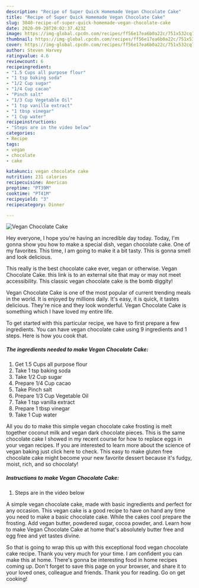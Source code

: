 ```yaml
---
description: "Recipe of Super Quick Homemade Vegan Chocolate Cake"
title: "Recipe of Super Quick Homemade Vegan Chocolate Cake"
slug: 3040-recipe-of-super-quick-homemade-vegan-chocolate-cake
date: 2020-09-28T20:02:37.423Z
image: https://img-global.cpcdn.com/recipes/ff56e17ea6b0a22c/751x532cq70/vegan-chocolate-cake-recipe-main-photo.jpg
thumbnail: https://img-global.cpcdn.com/recipes/ff56e17ea6b0a22c/751x532cq70/vegan-chocolate-cake-recipe-main-photo.jpg
cover: https://img-global.cpcdn.com/recipes/ff56e17ea6b0a22c/751x532cq70/vegan-chocolate-cake-recipe-main-photo.jpg
author: Steven Harvey
ratingvalue: 4.6
reviewcount: 6
recipeingredient:
- "1.5 Cups all purpose flour"
- "1 tsp baking soda"
- "1/2 Cup sugar"
- "1/4 Cup cacao"
- "Pinch salt"
- "1/3 Cup Vegetable Oil"
- "1 tsp vanilla extract"
- "1 tbsp vinegar"
- "1 Cup water"
recipeinstructions:
- "Steps are in the video below"
categories:
- Recipe
tags:
- vegan
- chocolate
- cake

katakunci: vegan chocolate cake 
nutrition: 231 calories
recipecuisine: American
preptime: "PT39M"
cooktime: "PT41M"
recipeyield: "3"
recipecategory: Dinner

---
```



![Vegan Chocolate Cake](https://img-global.cpcdn.com/recipes/ff56e17ea6b0a22c/751x532cq70/vegan-chocolate-cake-recipe-main-photo.jpg)

Hey everyone, I hope you're having an incredible day today. Today, I'm gonna show you how to make a special dish, vegan chocolate cake. One of my favorites. This time, I am going to make it a bit tasty. This is gonna smell and look delicious.

This really is the best chocolate cake ever, vegan or otherwise. Vegan Chocolate Cake. this link is to an external site that may or may not meet accessibility. This classic vegan chocolate cake is the bomb diggity!

Vegan Chocolate Cake is one of the most popular of current trending meals in the world. It is enjoyed by millions daily. It's easy, it is quick, it tastes delicious. They're nice and they look wonderful. Vegan Chocolate Cake is something which I have loved my entire life.


To get started with this particular recipe, we have to first prepare a few ingredients. You can have vegan chocolate cake using 9 ingredients and 1 steps. Here is how you cook that.

<!--inarticleads1-->

##### The ingredients needed to make Vegan Chocolate Cake:

1. Get 1.5 Cups all purpose flour
1. Take 1 tsp baking soda
1. Take 1/2 Cup sugar
1. Prepare 1/4 Cup cacao
1. Take Pinch salt
1. Prepare 1/3 Cup Vegetable Oil
1. Take 1 tsp vanilla extract
1. Prepare 1 tbsp vinegar
1. Take 1 Cup water


All you do to make this simple vegan chocolate cake frosting is melt together coconut milk and vegan dark chocolate pieces. This is the same chocolate cake I showed in my recent course for how to replace eggs in your vegan recipes. If you are interested to learn more about the science of vegan baking just click here to check. This easy to make gluten free chocolate cake might become your new favorite dessert because it&#39;s fudgy, moist, rich, and so chocolaty! 

<!--inarticleads2-->

##### Instructions to make Vegan Chocolate Cake:

1. Steps are in the video below


A simple vegan chocolate cake, made with basic ingredients and perfect for any occasion. This vegan cake is a good recipe to have on hand any time you need to make a basic chocolate cake. While the cakes cool prepare the frosting. Add vegan butter, powdered sugar, cocoa powder, and. Learn how to make Vegan Chocolate Cake at home that&#39;s absolutely butter free and egg free and yet tastes divine. 

So that is going to wrap this up with this exceptional food vegan chocolate cake recipe. Thank you very much for your time. I am confident you can make this at home. There's gonna be interesting food in home recipes coming up. Don't forget to save this page on your browser, and share it to your loved ones, colleague and friends. Thank you for reading. Go on get cooking!
